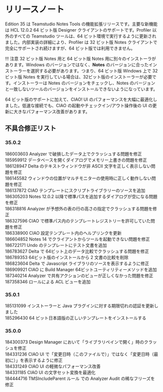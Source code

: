 # リリースノート

Edition 35 は Teamstudio Notes Tools の機能拡張リリースです。主要な新機能は HCL 12.0.2 64 ビット版 Designer クライアントのサポートです。Profiler 以外のすべての Teamstudio ツールは、64 ビット環境で実行するように更新されました。内部実装の詳細により、Profiler は 32 ビット版 Notes クライアントで完全にサポートされ続けますが、64 ビット版では利用できません。  

!!! 注意
    32 ビット版 Notes 用と 64 ビット版 Notes 用に別々のインストーラがあります。Windows のバージョンではなく、**Notes** のバージョンに合ったインストーラーを選択する必要があります。つまり、64 ビット版 Windows 上で 32 ビット版 Notes を実行している場合は、32ビット版のインストーラーが必要です。インストーラーは Notes のバージョンをチェックし、Notes のバージョンと一致しないツールのバージョンをインストールできないようになっています。

64 ビット版のサポートに加えて、CIAO! UI のパフォーマンスを大幅に最適化しました。低速な接続でも、CIAO の起動やチェックイン/アウト操作後の UI の更新に大きなパフォーマンス改善があります。
 
## 不具合修正リスト
### 35.0.2
186003603 Analyzer で破損したデータ上でクラッシュする問題を修正  
185959912 データベースを開くダイアログでメモリー上書きの問題を修正  
186128947 Delta のテキストウィンドウが非 ASCII 文字を正しく表示しない問題を修正  
186145582 ウィンドウの位置がマルチモニターの使用時に正しく動作しない問題を修正  
186137872 CIAO テンプレートにスクリプトライブラリーのソースを追加  
186305203 Notes 12.0.2 以降で標準パスを追加するダイアログが空になる問題を修正  
186318816 Analyzer が予想外の表の行の高さの指定でクラッシュする問題を修正  
186327596 CIAO で標準パス内のテンプレートレジストリーを許可していた問題を修正  
186338900 CIAO 設定テンプレート内のヘルプリンクを更新  
186604852 Notes 14 でクライアントからツールを起動できない問題を修正  
186722171 Undo のテンプレートにテスト文書を追加  
186783627 Delta で 64ビット上のデータ比較でクラッシュする問題を修正  
186789353 64ビット版のインストールから 2 文書の比較を削除  
186823604 Delta で Javascript ライブラリのソースを表示するように修正  
186909921 CIAO に Build Manager 64ビットユーティリティーメソッドを追加  
187340214 Analyzer で共有アクションのビューが正しくなかった問題を修正  
187358346 ロールによる ACL ビューを追加  

### 35.0.1
185131099 インストーラーと Java プラグインに対する期限切れの認証を更新しました  
185296430 64 ビット日本語版の正しいテンプレートをインストールする

### 35.0.0
184300373 Design Manager において「ライブラリペインで開く」時のクラッシュを修正  
184331236 CIAO UI で「変更日時（このファイルで）」ではなく「変更日時（最初に）」を表示するように修正  
184331249 CIAO UI の軽微なパフォーマンス改善  
184331185 CIAO UI の文字セット変換を最適化  
184444716 TMSIncludeParent ルール での Analyzer Audit の稀なフリーズを修正
